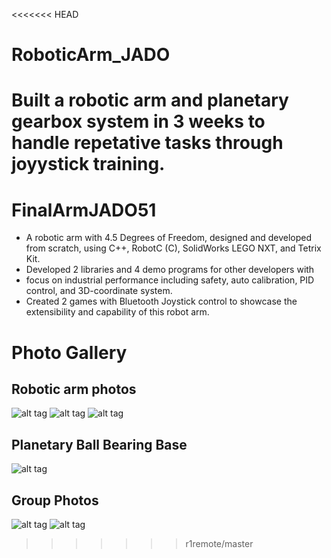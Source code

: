<<<<<<< HEAD
# RoboticArm_JADO
Built a robotic arm and planetary gearbox system in 3 weeks to handle repetative tasks through joyystick training.
=======
# FinalArmJADO51
- A robotic arm with 4.5 Degrees of Freedom, designed and developed from scratch, using C++, RobotC (C), SolidWorks LEGO NXT, and Tetrix Kit.
- Developed 2 libraries and 4 demo programs for other developers with
- focus on industrial performance including safety, auto calibration, PID control, and 3D-coordinate system.
- Created 2 games with Bluetooth Joystick control to showcase the extensibility and capability of this robot arm.

# Photo Gallery
## Robotic arm photos
![alt tag](https://github.com/JXproject/FinalArmJADO51/blob/master/FinalProj/ArmRunning.JPG)
![alt tag](https://github.com/JXproject/FinalArmJADO51/blob/master/FinalProj/RobotView01.JPG)
![alt tag](https://github.com/JXproject/FinalArmJADO51/blob/master/FinalProj/TAPlaying.JPG)
## Planetary Ball Bearing Base 
![alt tag](https://github.com/JXproject/FinalArmJADO51/blob/master/FinalProj/planetarySystem.JPG)
## Group Photos
![alt tag](https://github.com/JXproject/FinalArmJADO51/blob/master/FinalProj/groupPhoto.JPG)
![alt tag](https://github.com/JXproject/FinalArmJADO51/blob/master/FinalProj/WorkingOnMechanicalDesign.JPG)
>>>>>>> r1remote/master
